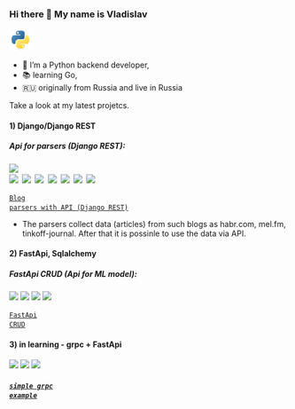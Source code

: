 ### Hi there 👋 My name is Vladislav

<img src="https://github.com/devicons/devicon/raw/master/icons/python/python-original.svg" alt="" width="40" height="40"/> 

- :wrench: I’m a Python backend developer,
- :books: learning Go,
- :ru: originally from Russia and live in Russia


Take a look at my latest projetcs.

#### 1) Django/Django REST

#####  Api for parsers (Django REST):

<code>![](https://img.shields.io/badge/Celery-5.3.6-green) ![](https://img.shields.io/badge/Redis-red) ![](https://img.shields.io/badge/Django-5.0-lightgreen) ![](https://img.shields.io/badge/Django_REST-3.14.0-lightgreen) ![](https://img.shields.io/badge/Aiohttp-3.9.1-violet) ![](https://img.shields.io/badge/AsyncIO-3.4.3-violet) ![](https://img.shields.io/badge/Docker-blue) ![](https://img.shields.io/badge/DockerCompose-blue)</code> 

 <code>[Blog parsers with API (Django REST)](https://github.com/iriskin77/Drf_api_parsers)</code>

+ The parsers collect data (articles) from such blogs as habr.com, mel.fm, tinkoff-journal. After that it is possinle to use the data via API.


#### 2) FastApi, Sqlalchemy

##### FastApi CRUD (Api for ML model):

![](https://img.shields.io/badge/FastApi-coral) ![](https://img.shields.io/badge/Tortoise-0.20.0-crimson) ![](https://img.shields.io/badge/Docker-blue) ![](https://img.shields.io/badge/DockerCompose-blue)

<code>[FastApi CRUD](https://github.com/iriskin77/api_lstm_model/)</code>


#### 3) in learning - grpc + FastApi

![](https://img.shields.io/badge/grpcio-1.62.0-azure) ![](https://img.shields.io/badge/grpcio_tools-1.62.0-azure) ![](https://img.shields.io/badge/piccolo-1.3.0-lilac)

##### <code>[simple grpc example](https://github.com/iriskin77/grpc_test_example)</code>






